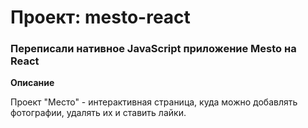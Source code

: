 # Проект: mesto-react

### Перепиcали нативное JavaScript приложение Mesto на React

**Описание**

Проект "Место" - интерактивная страница, куда можно добавлять фотографии, удалять их и ставить лайки.
